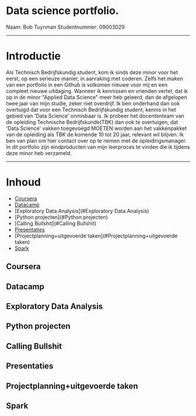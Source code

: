 # Data science portfolio. 
Naam: Bob Tuynman Studentnummer: 09003029
- - - -

# Introductie
Als Technisch Bedrijfskundig student, kom ik sinds deze minor voor het eerst, op een serieuze manier, in aanraking met coderen. Zelfs het maken van een portfolio in een Github is volkomen nieuwe voor mij en een compleet nieuwe uitdaging. Wanneer ik kennissen en vrienden vertel, dat ik op in de minor "Applied Data Science" meer heb geleerd, dan de afgelopen twee jaar van mijn studie, zeker niet overdrijf. Ik ben onderhand dan ook overtuigd dat voor een Technisch Bedrijfskundig student, kennis in het gebied van 'Data Science' onmisbaar is. Ik probeer het docententeam van de opleiding Technische Bedrijfskunde(TBK) dan ook te overtuigen, dat 'Data Science' vakken toegevoegd MOETEN worden aan het vakkenpakket van de opleiding als TBK de komende 10 tot 20 jaar, relevant wil blijven. Ik ben van plan om hier contact over op te nemen met de opleidingsmanager.
In dit portfolio zijn eindproducten van mijn leerproces te vinden die ik tijdens deze minor heb verzameld.
- - - -

# Inhoud 
* [Coursera](#Coursera)
* [Datacamp](#Datacamp)
* [Exploratory Data Analysis](#Exploratory Data Analysis)
* [Python projecten](#Python projecten) 
* [Calling Bullshit](#Calling Bullshit)  
* [Presentaties](#Presentaties)
* [Projectplanning+uitgevoerde taken](#Projectplanning+uitgevoerde taken)
* [Spark](#Spark)
 
## Coursera <a name="Coursera"></a>
## Datacamp <a name="DataCamp"></a>
## Exploratory Data Analysis <a name="ExploratoryDataAnalysis"></a>
## Python projecten  <a name="PythonProjecten"></a>
## Calling Bullshit  <a name="CallingBullshit"></a>
## Presentaties  <a name="Presentaties"></a>
## Projectplanning+uitgevoerde taken <a name="Projectplanning+UitgevoerdeTaken"></a>
## Spark <a name="Spark"></a>
